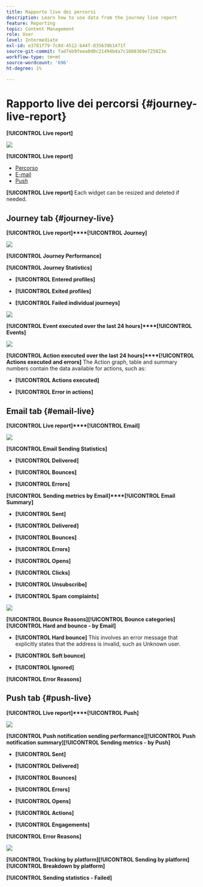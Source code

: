 ```yaml
---
title: Rapporto live dei percorsi
description: Learn how to use data from the journey live report
feature: Reporting
topic: Content Management
role: User
level: Intermediate
exl-id: e3781f79-7c8d-4512-b44f-835639b1471f
source-git-commit: fad7eb9feea0d8c21494b4a7c1608369e725023e
workflow-type: tm+mt
source-wordcount: '696'
ht-degree: 1%

---
```


# Rapporto live dei percorsi {#journey-live-report}

**[!UICONTROL Live report]**

![](assets/report_1.png)

**[!UICONTROL Live report]**

* [Percorso](#journey-live)
* [E-mail](#email-live)
* [Push](#push-live)

**[!UICONTROL Live report]** Each widget can be resized and deleted if needed. [](live-report.md#modify-dashboard)

## Journey tab {#journey-live}

**[!UICONTROL Live report]****[!UICONTROL Journey]**

![](assets/report_journey_2.png)

**[!UICONTROL Journey Performance]**

**[!UICONTROL Journey Statistics]**

* **[!UICONTROL Entered profiles]**

* **[!UICONTROL Exited profiles]**

* **[!UICONTROL Failed individual journeys]**

![](assets/report_journey_3.png)

**[!UICONTROL Event executed over the last 24 hours]****[!UICONTROL Events]**

![](assets/report_journey_4.png)

**[!UICONTROL Action executed over the last 24 hours]****[!UICONTROL Actions executed and errors]** The Action graph, table and summary numbers contain the data available for actions, such as:

* **[!UICONTROL Actions executed]**

* **[!UICONTROL Error in actions]**

<!--
![](assets/live_report_7.png)

>[!NOTE]
>
>The Offers widgets and metrics are only available if a decision was inserted in an email. For more information on Decision Management, refer to this [page](../offers/get-started/starting-offer-decisioning.md).

The **[!UICONTROL Offers statistic]** and **[!UICONTROL Offers statistics]** over time widgets measure your offer's success and impact on your targeted audience. It detail the main information relative to your message with KPIs:

* **[!UICONTROL Offer sent]**: Total number of sends for the offer.

* **[!UICONTROL Offer impression]**: Number of times the offer was opened in a delivery.

* **[!UICONTROL Offer clicks]**: Number of times an offer was clicked on in a delivery.
-->

## Email tab {#email-live}

**[!UICONTROL Live report]****[!UICONTROL Email]**

[](email-live-report.md)

![](assets/report_email_1.png)

**[!UICONTROL Email Sending Statistics]**

* **[!UICONTROL Delivered]**

* **[!UICONTROL Bounces]**

* **[!UICONTROL Errors]**

**[!UICONTROL Sending metrics by Email]****[!UICONTROL Email Summary]**

* **[!UICONTROL Sent]**

* **[!UICONTROL Delivered]**

* **[!UICONTROL Bounces]**

* **[!UICONTROL Errors]**

* **[!UICONTROL Opens]**

* **[!UICONTROL Clicks]**

* **[!UICONTROL Unsubscribe]**

* **[!UICONTROL Spam complaints]**

![](assets/report_email_2.png)

**[!UICONTROL Bounce Reasons]****[!UICONTROL Bounce categories]****[!UICONTROL Hard and bounce - by Email]**

* **[!UICONTROL Hard bounce]** This involves an error message that explicitly states that the address is invalid, such as Unknown user.

* **[!UICONTROL Soft bounce]**

* **[!UICONTROL Ignored]**

**[!UICONTROL Error Reasons]**

## Push tab {#push-live}

**[!UICONTROL Live report]****[!UICONTROL Push]**

[](push-live-report.md)

![](assets/report_push_1.png)

**[!UICONTROL Push notification sending performance]****[!UICONTROL Push notification summary]****[!UICONTROL Sending metrics - by Push]**

* **[!UICONTROL Sent]**

* **[!UICONTROL Delivered]**

* **[!UICONTROL Bounces]**

* **[!UICONTROL Errors]**

* **[!UICONTROL Opens]**

* **[!UICONTROL Actions]**

* **[!UICONTROL Engagements]**

**[!UICONTROL Error Reasons]**

![](assets/report_push_2.png)

**[!UICONTROL Tracking by platform]****[!UICONTROL Sending by platform]****[!UICONTROL Breakdown by platform]**

**[!UICONTROL Sending statistics - Failed]**

